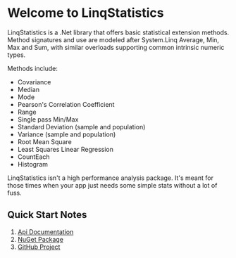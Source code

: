 # Welcome to **LinqStatistics**

LinqStatistics is a .Net library that offers basic statistical extension methods. Method signatures and use are modeled after System.Linq
Average, Min, Max and Sum, with similar overloads supporting common intrinsic numeric types.

Methods include:

- Covariance
- Median
- Mode
- Pearson's Correlation Coefficient
- Range
- Single pass Min/Max
- Standard Deviation (sample and population)
- Variance (sample and population)
- Root Mean Square
- Least Squares Linear Regression
- CountEach
- Histogram

LinqStatistics isn't a high performance analysis package. It's meant for those times when your app just needs some simple stats without a lot of fuss.

## Quick Start Notes

1. [Api Documentation](api/index.md)
1. [NuGet Package](https://www.nuget.org/packages/LinqStatistics/)
1. [GitHub Project](https://github.com/dkackman/LinqStatistics)
